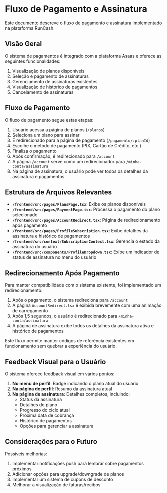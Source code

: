 # Fluxo de Pagamento e Assinatura

Este documento descreve o fluxo de pagamento e assinatura implementado na plataforma RunCash.

## Visão Geral

O sistema de pagamentos é integrado com a plataforma Asaas e oferece as seguintes funcionalidades:

1. Visualização de planos disponíveis
2. Seleção e pagamento de assinaturas
3. Gerenciamento de assinaturas existentes
4. Visualização de histórico de pagamentos
5. Cancelamento de assinaturas

## Fluxo de Pagamento

O fluxo de pagamento segue estas etapas:

1. Usuário acessa a página de planos (`/planos`)
2. Seleciona um plano para assinar
3. É redirecionado para a página de pagamento (`/pagamento/:planId`)
4. Escolhe o método de pagamento (PIX, Cartão de Crédito, etc.)
5. Finaliza o pagamento
6. Após confirmação, é redirecionado para `/account`
7. A página `/account` serve como um redirecionador para `/minha-conta/assinatura`
8. Na página de assinatura, o usuário pode ver todos os detalhes da assinatura e pagamentos

## Estrutura de Arquivos Relevantes

- **`/frontend/src/pages/PlansPage.tsx`**: Exibe os planos disponíveis
- **`/frontend/src/pages/PaymentPage.tsx`**: Processa o pagamento do plano selecionado  
- **`/frontend/src/pages/AccountRedirect.tsx`**: Página de redirecionamento após pagamento
- **`/frontend/src/pages/ProfileSubscription.tsx`**: Exibe detalhes da assinatura e histórico de pagamentos
- **`/frontend/src/context/SubscriptionContext.tsx`**: Gerencia o estado da assinatura do usuário
- **`/frontend/src/components/ProfileDropdown.tsx`**: Exibe um indicador de status de assinatura no menu do usuário

## Redirecionamento Após Pagamento

Para manter compatibilidade com o sistema existente, foi implementado um redirecionamento:

1. Após o pagamento, o sistema redireciona para `/account`
2. A página `AccountRedirect.tsx` é exibida brevemente com uma animação de carregamento
3. Após 1,5 segundos, o usuário é redirecionado para `/minha-conta/assinatura`
4. A página de assinatura exibe todos os detalhes da assinatura ativa e histórico de pagamentos

Este fluxo permite manter códigos de referência existentes em funcionamento sem quebrar a experiência do usuário.

## Feedback Visual para o Usuário

O sistema oferece feedback visual em vários pontos:

1. **No menu de perfil**: Badge indicando o plano atual do usuário
2. **Na página de perfil**: Resumo da assinatura atual
3. **Na página de assinatura**: Detalhes completos, incluindo:
   - Status da assinatura
   - Detalhes do plano
   - Progresso do ciclo atual
   - Próxima data de cobrança
   - Histórico de pagamentos
   - Opções para gerenciar a assinatura

## Considerações para o Futuro

Possíveis melhorias:

1. Implementar notificações push para lembrar sobre pagamentos próximos
2. Adicionar opções para upgrade/downgrade de planos
3. Implementar um sistema de cupons de desconto
4. Melhorar a visualização de faturas/recibos 